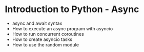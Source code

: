 # Introduction to Python - Async

- async and await syntax
- How to execute an async program with asyncio
- How to run concurrent coroutines
- How to create asyncio tasks
- How to use the random module
